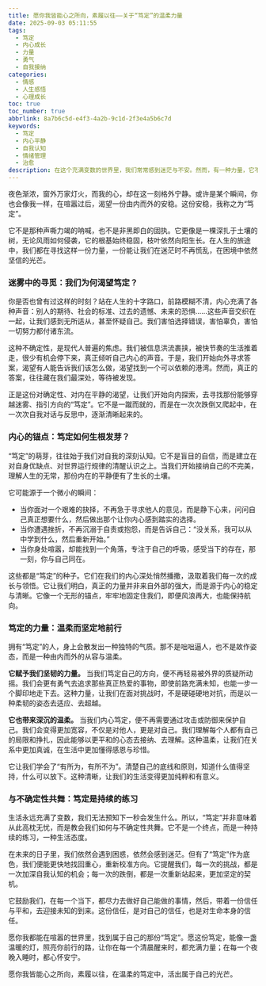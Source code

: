 ```yaml
---
title: 愿你我皆能心之所向，素履以往——关于“笃定”的温柔力量
date: 2025-09-03 05:11:55
tags:
  - 笃定
  - 内心成长
  - 力量
  - 勇气
  - 自我接纳
categories:
  - 情感
  - 人生感悟
  - 心理成长
toc: true
toc_number: true
abbrlink: 8a7b6c5d-e4f3-4a2b-9c1d-2f3e4a5b6c7d
keywords:
  - 笃定
  - 内心平静
  - 自我认知
  - 情绪管理
  - 治愈
description: 在这个充满变数的世界里，我们常常感到迷茫与不安。然而，有一种力量，它不张扬，却能穿透迷雾，指引我们前行——那就是“笃定”。它不是固执，而是源自内心的清明与坚定，是历经风雨后，依然选择相信与前行的勇气。今天，让我们一起走进“笃定”的世界，感受它如何温柔地支撑着我们，走向更深远的平静与力量。
---
```


夜色渐浓，窗外万家灯火，而我的心，却在这一刻格外宁静。或许是某个瞬间，你也会像我一样，在喧嚣过后，渴望一份由内而外的安稳。这份安稳，我称之为“笃定”。

它不是那种声嘶力竭的呐喊，也不是非黑即白的固执。它更像是一棵深扎于土壤的树，无论风雨如何侵袭，它的根基始终稳固，枝叶依然向阳生长。在人生的旅途中，我们都在寻找这样一份力量，一份能让我们在迷茫时不再慌乱，在困境中依然坚信的光芒。

### 迷雾中的寻觅：我们为何渴望笃定？

你是否也曾有过这样的时刻？站在人生的十字路口，前路模糊不清，内心充满了各种声音：别人的期待、社会的标准、过去的遗憾、未来的恐惧……这些声音交织在一起，让我们感到无所适从，甚至怀疑自己。我们害怕选择错误，害怕辜负，害怕一切努力都付诸东流。

这种不确定性，是现代人普遍的焦虑。我们被信息洪流裹挟，被快节奏的生活推着走，很少有机会停下来，真正倾听自己内心的声音。于是，我们开始向外寻求答案，渴望有人能告诉我们该怎么做，渴望找到一个可以依赖的港湾。然而，真正的答案，往往藏在我们最深处，等待被发现。

正是这份对确定性、对内在平静的渴望，让我们开始向内探索，去寻找那份能够穿越迷雾、指引方向的“笃定”。它不是一蹴而就的，而是在一次次跌倒又爬起中，在一次次自我对话与反思中，逐渐清晰起来的。

### 内心的锚点：笃定如何生根发芽？

“笃定”的萌芽，往往始于我们对自我的深刻认知。它不是盲目的自信，而是建立在对自身优缺点、对世界运行规律的清醒认识之上。当我们开始接纳自己的不完美，理解人生的无常，那份内在的平静便有了生长的土壤。

它可能源于一个微小的瞬间：
*   当你面对一个艰难的抉择，不再急于寻求他人的意见，而是静下心来，问问自己真正想要什么，然后做出那个让你内心感到踏实的选择。
*   当你遭遇挫折，不再沉溺于自责或抱怨，而是告诉自己：“没关系，我可以从中学到什么，然后重新开始。”
*   当你身处喧嚣，却能找到一个角落，专注于自己的呼吸，感受当下的存在，那一刻，你与自己同在。

这些都是“笃定”的种子。它们在我们的内心深处悄然播撒，汲取着我们每一次的成长与领悟。它让我们明白，真正的力量并非来自外部的强大，而是源于内心的稳定与清晰。它像一个无形的锚点，牢牢地固定住我们，即便风浪再大，也能保持航向。

### 笃定的力量：温柔而坚定地前行

拥有“笃定”的人，身上会散发出一种独特的气质。那不是咄咄逼人，也不是故作姿态，而是一种由内而外的从容与温柔。

**它赋予我们坚韧的力量。** 当我们笃定自己的方向，便不再轻易被外界的质疑所动摇。我们会更有勇气去追求那些真正热爱的事物，即使前路充满未知，也能一步一个脚印地走下去。这种力量，让我们在面对挑战时，不是硬碰硬地对抗，而是以一种柔韧的姿态去适应、去超越。

**它也带来深沉的温柔。** 当我们内心笃定，便不再需要通过攻击或防御来保护自己。我们会变得更加宽容，不仅是对他人，更是对自己。我们理解每个人都有自己的局限和挣扎，因此能够以更平和的心态去接纳、去理解。这种温柔，让我们在关系中更加真诚，在生活中更加懂得感恩与珍惜。

它让我们学会了“有所为，有所不为”。清楚自己的底线和原则，知道什么值得坚持，什么可以放下。这种清晰，让我们的生活变得更加纯粹和有意义。

### 与不确定性共舞：笃定是持续的练习

生活永远充满了变数，我们无法预知下一秒会发生什么。所以，“笃定”并非意味着从此高枕无忧，而是教会我们如何与不确定性共舞。它不是一个终点，而是一种持续的练习，一种生活态度。

在未来的日子里，我们依然会遇到困惑，依然会感到迷茫。但有了“笃定”作为底色，我们便能更快地找回重心，重新校准方向。它提醒我们，每一次的挑战，都是一次加深自我认知的机会；每一次的跌倒，都是一次重新站起来，更加坚定的契机。

它鼓励我们，在每一个当下，都尽力去做好自己能做的事情，然后，带着一份信任与平和，去迎接未知的到来。这份信任，是对自己的信任，也是对生命本身的信任。

愿你我都能在喧嚣的世界里，找到属于自己的那份“笃定”。愿这份笃定，能像一盏温暖的灯，照亮你前行的路，让你在每一个清晨醒来时，都充满力量；在每一个夜晚入睡时，都心怀安宁。

愿你我皆能心之所向，素履以往，在温柔的笃定中，活出属于自己的光芒。